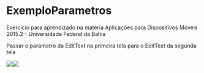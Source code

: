 # ExemploParametros

Exercício para aprendizado na matéria Aplicações para Dispositivos Móveis 2015.2 - Universidade Federal da Bahia

Passar o parametro da EditText na primeira tela para o EditText da segunda tela

![](http://imageshack.com/a/img921/1134/P8BFo4.jpg)![](http://imageshack.com/a/img924/4240/DAKCUc.jpg)

